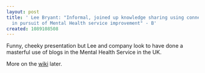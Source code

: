 ```yaml
---
layout: post
title: ' Lee Bryant: "Informal, joined up knowledge sharing using connected weblogs
  in pursuit of Mental Health service improvement" - B'
created: 1089108508
---
```

Funny, cheeky presentation but Lee and company look to have done a masterful use of blogs in the Mental Health Service in the UK.

More on the <a href="http://joi.ito.com/joiwiki/BlogTalkViennaNotes">wiki</a> later.

